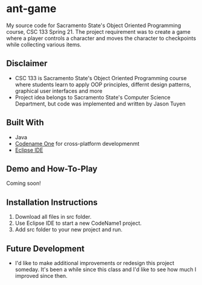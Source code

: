 # ant-game
My source code for Sacramento State's Object Oriented Programming course, CSC 133 Spring 21. The project requirement was to create a game where a player controls a character and moves the character to checkpoints while collecting various items.

## Disclaimer

* CSC 133 is Sacramento State's Object Oriented Programming course where students learn to apply OOP principles, differnt design patterns, graphical user interfaces and more
* Project idea belongs to Sacramento State's Computer Science Department, but code was implemented and written by Jason Tuyen

## Built With

* Java
* [Codename One](https://www.codenameone.com/) for cross-platform developmenmt
* [Eclipse IDE](https://www.eclipse.org/downloads/) 

## Demo and How-To-Play
Coming soon!

## Installation Instructions

1. Download all files in src folder.
2. Use Eclipse IDE to start a new CodeName1 project.
3. Add src folder to your new project and run.

## Future Development

* I'd like to make additional improvements or redesign this project someday. It's been a while since this class and I'd like to see how much I improved since then.
